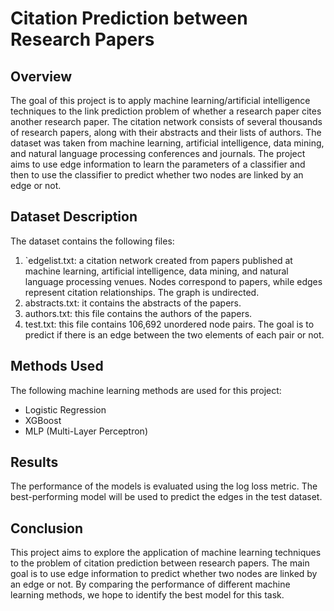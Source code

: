 # Citation Prediction between Research Papers

## Overview
The goal of this project is to apply machine learning/artificial intelligence techniques to the link prediction problem of whether a research paper cites another research paper. The citation network consists of several thousands of research papers, along with their abstracts and their lists of authors. The dataset was taken from machine learning, artificial intelligence, data mining, and natural language processing conferences and journals. The project aims to use edge information to learn the parameters of a classifier and then to use the classifier to predict whether two nodes are linked by an edge or not.

## Dataset Description
The dataset contains the following files:

1. `edgelist.txt: a citation network created from papers published at machine learning, artificial intelligence, data mining, and natural language processing venues. Nodes correspond to papers, while edges represent citation relationships. The graph is undirected.
2. abstracts.txt: it contains the abstracts of the papers.
3. authors.txt: this file contains the authors of the papers.
4. test.txt: this file contains 106,692 unordered node pairs. The goal is to predict if there is an edge between the two elements of each pair or not.

## Methods Used
The following machine learning methods are used for this project:
- Logistic Regression
- XGBoost
- MLP (Multi-Layer Perceptron)

## Results
The performance of the models is evaluated using the log loss metric. The best-performing model will be used to predict the edges in the test dataset.

## Conclusion
This project aims to explore the application of machine learning techniques to the problem of citation prediction between research papers. The main goal is to use edge information to predict whether two nodes are linked by an edge or not. By comparing the performance of different machine learning methods, we hope to identify the best model for this task.
